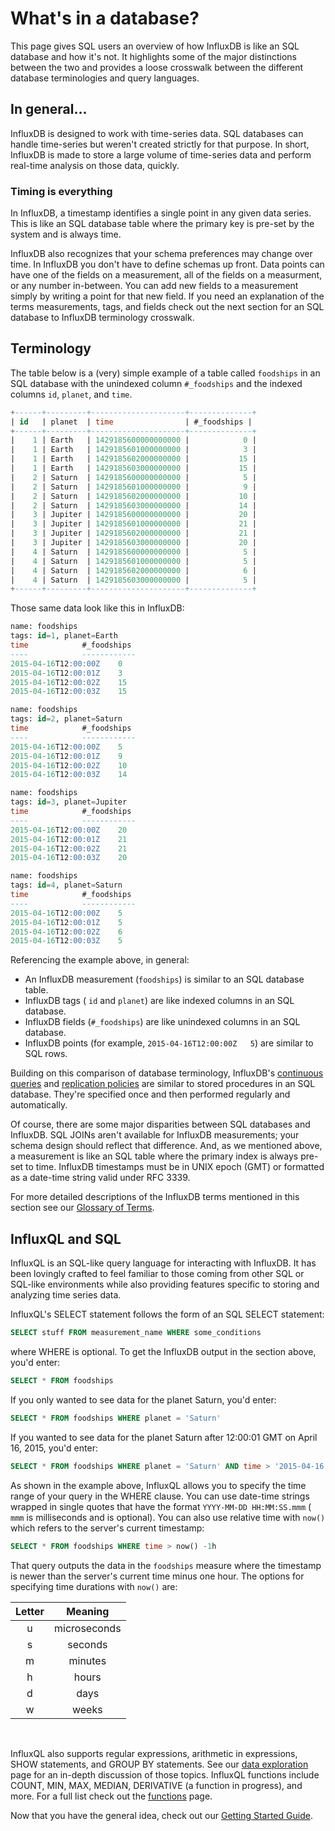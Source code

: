 # What's in a database?

This page gives SQL users an overview of how InfluxDB is like an SQL database and how it's not. It highlights some of the major distinctions between the two and provides a loose crosswalk between the different database terminologies and query languages.

## In general...

InfluxDB is designed to work with time-series data. SQL databases can handle time-series but weren't created strictly for that purpose. In short, InfluxDB is made to store a large volume of time-series data and perform real-time analysis on those data, quickly. 

### Timing is everything

In InfluxDB, a timestamp identifies a single point in any given data series. This is like an SQL database table where the primary key is pre-set by the system and is always time.

InfluxDB also recognizes that your schema preferences may change over time. In InfluxDB you don't have to define schemas up front. Data points can have one of the fields on a measurement, all of the fields on a measurment, or any number in-between. You can add new fields to a measurement simply by writing a point for that new field. If you need an explanation of the terms measurements, tags, and fields check out the next section for an SQL database to InfluxDB terminology crosswalk.

## Terminology

The table below is a (very) simple example of a table  called `foodships` in an SQL database with the unindexed column `#_foodships` and the indexed columns `id`, `planet`, and `time`.

``` sql
+------+---------+---------------------+--------------+
| id   | planet  | time                | #_foodships |
+------+---------+---------------------+--------------+
|    1 | Earth   | 1429185600000000000 |            0 |
|    1 | Earth   | 1429185601000000000 |            3 |
|    1 | Earth   | 1429185602000000000 |           15 |
|    1 | Earth   | 1429185603000000000 |           15 |
|    2 | Saturn  | 1429185600000000000 |            5 |
|    2 | Saturn  | 1429185601000000000 |            9 |
|    2 | Saturn  | 1429185602000000000 |           10 |
|    2 | Saturn  | 1429185603000000000 |           14 |
|    3 | Jupiter | 1429185600000000000 |           20 |
|    3 | Jupiter | 1429185601000000000 |           21 |
|    3 | Jupiter | 1429185602000000000 |           21 |
|    3 | Jupiter | 1429185603000000000 |           20 |
|    4 | Saturn  | 1429185600000000000 |            5 |
|    4 | Saturn  | 1429185601000000000 |            5 |
|    4 | Saturn  | 1429185602000000000 |            6 |
|    4 | Saturn  | 1429185603000000000 |            5 |
+------+---------+---------------------+--------------+
```

Those same data look like this in InfluxDB:

```sql
name: foodships
tags: id=1, planet=Earth
time			#_foodships
----			------------
2015-04-16T12:00:00Z	0
2015-04-16T12:00:01Z	3
2015-04-16T12:00:02Z	15
2015-04-16T12:00:03Z	15

name: foodships
tags: id=2, planet=Saturn
time			#_foodships
----			------------
2015-04-16T12:00:00Z	5
2015-04-16T12:00:01Z	9
2015-04-16T12:00:02Z	10
2015-04-16T12:00:03Z	14

name: foodships
tags: id=3, planet=Jupiter
time			#_foodships
----			------------
2015-04-16T12:00:00Z	20
2015-04-16T12:00:01Z	21
2015-04-16T12:00:02Z	21
2015-04-16T12:00:03Z	20

name: foodships
tags: id=4, planet=Saturn
time			#_foodships
----			------------
2015-04-16T12:00:00Z	5
2015-04-16T12:00:01Z	5
2015-04-16T12:00:02Z	6
2015-04-16T12:00:03Z	5
```

Referencing the example above, in general:

* An InfluxDB measurement (`foodships`) is similar to an SQL database table.
* InfluxDB tags ( `id` and `planet`) are like indexed columns in an SQL database.
* InfluxDB fields (`#_foodships`) are like unindexed columns in an SQL database.
* InfluxDB points (for example, `2015-04-16T12:00:00Z	5`) are similar to SQL rows.

Building on this comparison of database terminology, InfluxDB's [continuous queries](https://influxdb.com/docs/v0.9/query_language/continuous_queries.html) and [replication policies](https://influxdb.com/docs/v0.9/administration/administration.html) are similar to stored procedures in an SQL database. They're specified once and then performed regularly and automatically.

Of course, there are some major disparities between SQL databases and InfluxDB. SQL JOINs aren't available for InfluxDB measurements; your schema design should reflect that difference. And, as we mentioned above, a measurement is like an SQL table where the primary index is always pre-set to time. InfluxDB timestamps must be in UNIX epoch (GMT) or formatted as a date-time string valid under RFC 3339. 

For more detailed descriptions of the InfluxDB terms mentioned in this section see our [Glossary of Terms](https://influxdb.com/docs/v0.9/concepts/glossary.html).
	
## InfluxQL and SQL

InfluxQL is an SQL-like query language for interacting with InfluxDB. It has been lovingly crafted to feel familiar to those coming from other SQL or SQL-like environments while also providing features specific to storing and analyzing time series data.

InfluxQL's SELECT statement follows the form of an SQL SELECT statement:

```sql
SELECT stuff FROM measurement_name WHERE some_conditions
```
where WHERE is optional. To get the InfluxDB output in the section above, you'd enter:

```sql
SELECT * FROM foodships
```

If you only wanted to see data for the planet Saturn, you'd enter:

```sql
SELECT * FROM foodships WHERE planet = 'Saturn'
```

If you wanted to see data for the planet Saturn after 12:00:01 GMT on April 16, 2015, you'd enter:

```sql
SELECT * FROM foodships WHERE planet = 'Saturn' AND time > '2015-04-16 12:00:01'
```

As shown in the example above, InfluxQL allows you to specify the time range of your query in the WHERE clause. You can use date-time strings wrapped in single quotes that have the format `YYYY-MM-DD HH:MM:SS.mmm` ( `mmm` is milliseconds and is optional). You can also use relative time with `now()` which refers to the server's current timestamp:

```sql
SELECT * FROM foodships WHERE time > now() -1h
```

That query outputs the data in the `foodships` measure where the timestamp is newer than the server's current time minus one hour. The options for specifying time durations with `now()` are:

|Letter|Meaning|
|:---:|:---:|
|u|microseconds|
|s | seconds   		| 
| m        | minutes   		|
| h        | hours   		|	
| d        | days   		|
| w        | weeks   		|

<br/>

InfluxQL also supports regular expressions, arithmetic in expressions, SHOW statements, and GROUP BY statements. See our [data exploration](https://influxdb.com/docs/v0.9/query_language/data_exploration.html) page for an in-depth discussion of those topics. InfluxQL functions include COUNT, MIN, MAX, MEDIAN, DERIVATIVE (a function in progress), and more. For a full list check out the [functions](https://influxdb.com/docs/v0.9/query_language/functions.html) page.

Now that you have the general idea, check out our [Getting Started Guide](https://influxdb.com/docs/v0.9/introduction/getting_started.html).

